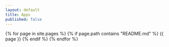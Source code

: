 ```yaml
---
layout: default
title: Apps
published: false
---
```

{% for page in site.pages %}
{% if page.path contains "README.md" %}
{{ page }}
{% endif %}
{% endfor %}

